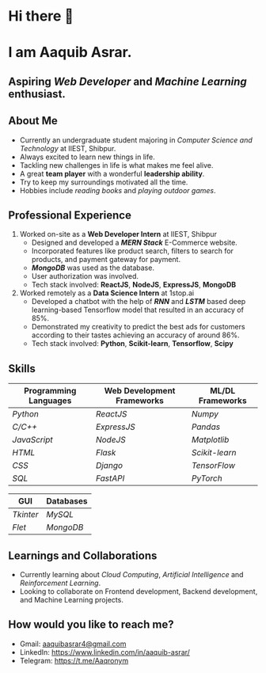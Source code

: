 # Hi there 👋
# I am Aaquib Asrar.

## Aspiring *__Web Developer__* and *__Machine Learning__* enthusiast.

## About Me
- Currently an undergraduate student majoring in *Computer Science and Technology* at IIEST, Shibpur.
- Always excited to learn new things in life.
- Tackling new challenges in life is what makes me feel alive.
- A great **team player** with a wonderful **leadership ability**.
- Try to keep my surroundings motivated all the time.
- Hobbies include *reading books* and *playing outdoor games*.

## Professional Experience
1. Worked on-site as a **Web Developer Intern** at IIEST, Shibpur
    - Designed and developed a *__MERN Stack__* E-Commerce website.
    - Incorporated features like product search, filters to search for products, and payment gateway for payment.
    - *__MongoDB__* was used as the database.
    - User authorization was involved.
    - Tech stack involved: **ReactJS**, **NodeJS**, **ExpressJS**, **MongoDB**
2. Worked remotely as a **Data Science Intern** at 1stop.ai
    - Developed a chatbot with the help of *__RNN__* and *__LSTM__* based deep learning-based Tensorflow model that resulted in an accuracy of 85%.
    - Demonstrated my creativity to predict the best ads for customers according to their tastes achieving an accuracy of around 86%.
    - Tech stack involved: **Python**, **Scikit-learn**, **Tensorflow**, **Scipy**
  
## Skills
| Programming Languages | Web Development Frameworks | ML/DL Frameworks |
|-----------------------|----------------------------|------------------|
| *Python* | *ReactJS* | *Numpy* | *MySQL* |
| *C/C++* | *ExpressJS* | *Pandas* | *MongoDB* |
| *JavaScript* | *NodeJS* | *Matplotlib* |
| *HTML* | *Flask* | *Scikit-learn* |
| *CSS* | *Django* | *TensorFlow* |
| *SQL* | *FastAPI* | *PyTorch* |

| GUI | Databases |
|-----|-----------|
| *Tkinter* | *MySQL* |
| *Flet* | *MongoDB* |

## Learnings and Collaborations
- Currently learning about *Cloud Computing*, *Artificial Intelligence* and *Reinforcement Learning*.
- Looking to collaborate on Frontend development, Backend development, and Machine Learning projects.

## How would you like to reach me?
- Gmail: <aaquibasrar4@gmail.com>
- LinkedIn: <https://www.linkedin.com/in/aaquib-asrar/>
- Telegram: <https://t.me/Aaqronym>

